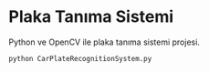 # Plaka Tanıma Sistemi
Python ve OpenCV ile plaka tanıma sistemi projesi.

```python
python CarPlateRecognitionSystem.py
```

